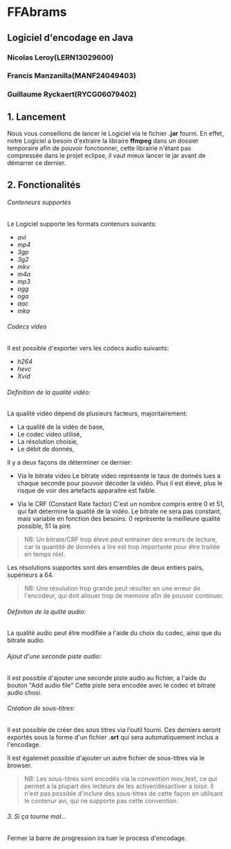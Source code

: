 

# FFAbrams

## Logiciel d'encodage en Java

### Nicolas Leroy(LERN13029600)
### Francis Manzanilla(MANF24049403)
### Guillaume Ryckaert(RYCG06079402)


## 1. Lancement

Nous vous conseillons de lancer le Logiciel via le fichier **.jar** fourni.
En effet, notre Logiciel a besoin d'extraire la libraire **ffmpeg** dans un dossier temporaire afin de pouvoir fonctionner, cette librairie n'étant pas compressée dans le projet eclipse, il vaut mieux lancer le jar avant de démarrer ce dernier.

## 2. Fonctionalités
######  Conteneurs supportés
Le Logiciel supporte les formats contenurs suivants:
  - *avi*
  - *mp4*
  - *3gp*
  - *3g2*
  - *mkv*
  - *m4a*
  - *mp3*
  - *ogg*
  - *oga*
  - *aac*
  - *mka*

###### Codecs video
Il est possible d'exporter vers les codecs audio suivants:
- *h264*
- *hevc*
- *Xvid*

###### Definition de la qualité vidéo:
La qualité vidéo dépend de plusieurs facteurs, majoritairement:
  - La qualité de la vidéo de base,
  - Le codec video utilisé,
  - La résolution choisie,
  - Le débit de donnés,

Il y a deux façons de déterminer ce dernier:

- Via le bitrate video
      Le bitrate video représente le taux de donnés lues a chaque seconde pour pouvoir
      décoder la vidéo. Plus il est élevé, plus le risque de voir des artefacts apparaitre
      est faible.

- Via le CRF (Constant Rate factor)
      C'est un nombre compris entre 0 et 51, qui fait determine la qualité de la vidéo.
      Le bitrate ne sera pas constant, mais variable en fonction des besoins.
      0 représente la meilleure qualité possible, 51 la pire.

> NB: Un bitrate/CRF trop élevé peut entrainer des erreurs de lecture, car la quantité de données a lire est trop importante pour être traitée en temps réel.

Les résolutions supportés sont des ensembles de deux entiers pairs, supérieurs a 64.

> NB: Une résolution trop grande peut résulter en une erreur de l'encodeur, qui doit allouer trop de memoire afin de pouvoir continuer.

###### Définiton de la qulité audio:

La qualité audio peut être modifiée a l'aide du choix du codec, ainsi que du bitrate audio.

###### Ajout d'une seconde piste audio:

Il est possible d'ajouter une seconde piste audio au fichier, a l'aide du bouton "Add audio file" Cette piste sera encodée avec le codec et bitrate audio chosi.

###### Création de sous-titres:

Il est possible de créer des sous titres via l'outil fourni. Ces derniers seront exportés sous la forme d'un fichier **.srt** qui sera automatiquement inclus a l'encodage.

Il est égalemet possible d'ajouter un autre fichier de sous-titres via le browser.

>NB: Les sous-titres sont encodés via la convention mov_text, ce qui permet a la plupart des lecteurs de les activer/désactiver a loisir. Il n'est pas possible d'inclure des sous-titres de cette façon en utilisant le contenur avi, qui ne supporte pas cette convention.

###### 3. Si ça tourne mal...

Fermer la barre de progression ira tuer le process d'encodage.
